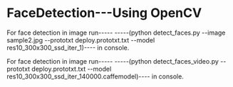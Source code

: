 # FaceDetection---Using OpenCV
 
 For face detection in image run-----
 -----(python detect_faces.py --image sample2.jpg --prototxt deploy.prototxt.txt --model res10_300x300_ssd_iter_1)----
 in console.
 
  
 For face detection in image run-----
 -----(python detect_faces_video.py --prototxt deploy.prototxt.txt --model res10_300x300_ssd_iter_140000.caffemodel)----
 in console.
